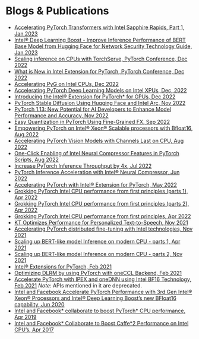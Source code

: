 Blogs & Publications
====================

* [Accelerating PyTorch Transformers with Intel Sapphire Rapids, Part 1, Jan 2023](https://huggingface.co/blog/intel-sapphire-rapids)
* [Intel® Deep Learning Boost - Improve Inference Performance of BERT Base Model from Hugging Face for Network Security Technology Guide, Jan 2023](https://networkbuilders.intel.com/solutionslibrary/intel-deep-learning-boost-improve-inference-performance-of-bert-base-model-from-hugging-face-for-network-security-technology-guide)
* [Scaling inference on CPUs with TorchServe, PyTorch Conference, Dec 2022](https://www.youtube.com/watch?v=066_Jd6cwZg)
* [What is New in Intel Extension for PyTorch, PyTorch Conference, Dec 2022](https://www.youtube.com/watch?v=SE56wFXdvP4&t=1s)
* [Accelerating PyG on Intel CPUs, Dec 2022](https://www.pyg.org/ns-newsarticle-accelerating-pyg-on-intel-cpus)
* [Accelerating PyTorch Deep Learning Models on Intel XPUs, Dec, 2022](https://www.oneapi.io/event-sessions/accelerating-pytorch-deep-learning-models-on-intel-xpus-2-ai-hpc-2022/)
* [Introducing the Intel® Extension for PyTorch\* for GPUs, Dec 2022](https://www.intel.com/content/www/us/en/developer/articles/technical/introducing-intel-extension-for-pytorch-for-gpus.html)
* [PyTorch Stable Diffusion Using Hugging Face and Intel Arc, Nov 2022](https://towardsdatascience.com/pytorch-stable-diffusion-using-hugging-face-and-intel-arc-77010e9eead6)
* [PyTorch 1.13: New Potential for AI Developers to Enhance Model Performance and Accuracy, Nov 2022](https://www.intel.com/content/www/us/en/developer/articles/technical/pytorch-1-13-new-potential-for-ai-developers.html)
* [Easy Quantization in PyTorch Using Fine-Grained FX, Sep 2022](https://medium.com/intel-analytics-software/easy-quantization-in-pytorch-using-fine-grained-fx-80be2c4bc2d6)
* [Empowering PyTorch on Intel® Xeon® Scalable processors with Bfloat16, Aug 2022](https://pytorch.org/blog/empowering-pytorch-on-intel-xeon-scalable-processors-with-bfloat16/)
* [Accelerating PyTorch Vision Models with Channels Last on CPU, Aug 2022](https://pytorch.org/blog/accelerating-pytorch-vision-models-with-channels-last-on-cpu/)
* [One-Click Enabling of Intel Neural Compressor Features in PyTorch Scripts, Aug 2022](https://medium.com/intel-analytics-software/one-click-enable-intel-neural-compressor-features-in-pytorch-scripts-5d4e31f5a22b)
* [Increase PyTorch Inference Throughput by 4x, Jul 2022](https://www.intel.com/content/www/us/en/developer/articles/technical/increase-pytorch-inference-throughput-by-4x.html)
* [PyTorch Inference Acceleration with Intel® Neural Compressor, Jun 2022](https://medium.com/pytorch/pytorch-inference-acceleration-with-intel-neural-compressor-842ef4210d7d)
* [Accelerating PyTorch with Intel® Extension for PyTorch, May 2022](https://medium.com/pytorch/accelerating-pytorch-with-intel-extension-for-pytorch-3aef51ea3722)
* [Grokking PyTorch Intel CPU performance from first principles (parts 1), Apr 2022](https://pytorch.org/tutorials/intermediate/torchserve_with_ipex.html)
* [Grokking PyTorch Intel CPU performance from first principles (parts 2), Apr 2022](https://pytorch.org/tutorials/intermediate/torchserve_with_ipex_2.html)
* [Grokking PyTorch Intel CPU performance from first principles, Apr 2022](https://medium.com/pytorch/grokking-pytorch-intel-cpu-performance-from-first-principles-7e39694412db)
* [KT Optimizes Performance for Personalized Text-to-Speech, Nov 2021](https://community.intel.com/t5/Blogs/Tech-Innovation/Artificial-Intelligence-AI/KT-Optimizes-Performance-for-Personalized-Text-to-Speech/post/1337757)
* [Accelerating PyTorch distributed fine-tuning with Intel technologies, Nov 2021](https://huggingface.co/blog/accelerating-pytorch)
* [Scaling up BERT-like model Inference on modern CPU - parts 1, Apr 2021](https://huggingface.co/blog/bert-cpu-scaling-part-1)
* [Scaling up BERT-like model Inference on modern CPU - parts 2, Nov 2021](https://huggingface.co/blog/bert-cpu-scaling-part-2)
* [Intel® Extensions for PyTorch, Feb 2021](https://pytorch.org/tutorials/recipes/recipes/intel_extension_for_pytorch.html)
* [Optimizing DLRM by using PyTorch with oneCCL Backend, Feb 2021](https://pytorch.medium.com/optimizing-dlrm-by-using-pytorch-with-oneccl-backend-9f85b8ef6929)
* [Accelerate PyTorch with IPEX and oneDNN using Intel BF16 Technology, Feb 2021](https://medium.com/pytorch/accelerate-pytorch-with-ipex-and-onednn-using-intel-bf16-technology-dca5b8e6b58f)
  *Note*: APIs mentioned in it are deprecated.
* [Intel and Facebook Accelerate PyTorch Performance with 3rd Gen Intel® Xeon® Processors and Intel® Deep Learning Boost’s new BFloat16 capability, Jun 2020](https://community.intel.com/t5/Blogs/Tech-Innovation/Artificial-Intelligence-AI/Intel-and-Facebook-Accelerate-PyTorch-Performance-with-3rd-Gen/post/1335659)
* [Intel and Facebook\* collaborate to boost PyTorch\* CPU performance, Apr 2019](https://www.intel.com/content/www/us/en/developer/articles/case-study/intel-and-facebook-collaborate-to-boost-pytorch-cpu-performance.html)
* [Intel and Facebook\* Collaborate to Boost Caffe\*2 Performance on Intel CPU’s, Apr 2017](https://www.intel.com/content/www/us/en/developer/articles/technical/intel-and-facebook-collaborate-to-boost-caffe2-performance-on-intel-cpu-s.html)
